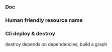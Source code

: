 ### Doc

### Human friendly resource name

### Cli deploy & destroy

destroy depends on dependencies, build a graph
